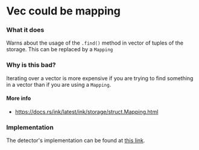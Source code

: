 # Vec could be mapping

### What it does

Warns about the usage of the `.find()` method in vector of tuples of the storage. This can be replaced by a `Mapping`

### Why is this bad?

Iterating over a vector is more expensive if you are trying to find something in a vector than if you are using a `Mapping`.

#### More info

- https://docs.rs/ink/latest/ink/storage/struct.Mapping.html

### Implementation

The detector's implementation can be found at [this link](https://github.com/CoinFabrik/scout/tree/main/detectors/vec-could-be-mapping).
